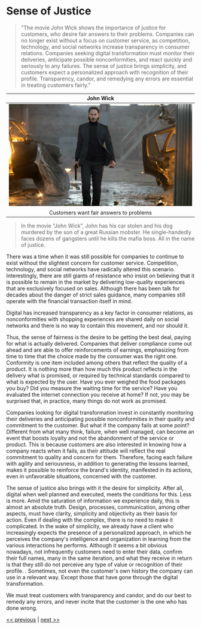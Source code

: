 # Sense of Justice

>"The movie John Wick shows the importance of justice for customers, who desire fair answers to their problems. Companies can no longer exist without a focus on customer service, as competition, technology, and social networks increase transparency in consumer relations. Companies seeking digital transformation must monitor their deliveries, anticipate possible nonconformities, and react quickly and seriously to any failures. The sense of justice brings simplicity, and customers expect a personalized approach with recognition of their profile. Transparency, candor, and remedying any errors are essential in treating customers fairly."

| John Wick |
| :---: |
|![](../../images/sense_of_justice.png)|
|Customers want fair answers to problems|

>In the movie “John Wick”, John has his car stolen and his dog murdered by the son of a great Russian mobster. He single-handedly faces dozens of gangsters until he kills the mafia boss. All in the name of justice.

There was a time when it was still possible for companies to continue to exist without the slightest concern for customer service. Competition, technology, and social networks have radically altered this scenario. Interestingly, there are still giants of resistance who insist on believing that it is possible to remain in the market by delivering low-quality experiences that are exclusively focused on sales. Although there has been talk for decades about the danger of strict sales guidance, many companies still operate with the financial transaction itself in mind.

Digital has increased transparency as a key factor in consumer relations, as nonconformities with shopping experiences are shared daily on social networks and there is no way to contain this movement, and nor should it.

Thus, the sense of fairness is the desire to be getting the best deal, paying for what is actually delivered. Companies that deliver compliance come out ahead and are able to offer reinforcements of earnings, emphasizing from time to time that the choice made by the consumer was the right one. Conformity is one item included among others that reflect the quality of a product. It is nothing more than how much this product reflects in the delivery what is promised, or required by technical standards compared to what is expected by the user. Have you ever weighed the food packages you buy? Did you measure the waiting time for the service? Have you evaluated the internet connection you receive at home? If not, you may be surprised that, in practice, many things do not work as promised.

Companies looking for digital transformation invest in constantly monitoring their deliveries and anticipating possible nonconformities in their quality and commitment to the customer. But what if the company fails at some point? Different from what many think, failure, when well managed, can become an event that boosts loyalty and not the abandonment of the service or product. This is because customers are also interested in knowing how a company reacts when it fails, as their attitude will reflect the real commitment to quality and concern for them. Therefore, facing each failure with agility and seriousness, in addition to generating the lessons learned, makes it possible to reinforce the brand's identity, manifested in its actions, even in unfavorable situations, concerned with the customer.

The sense of justice also brings with it the desire for simplicity. After all, digital when well planned and executed, meets the conditions for this. Less is more. Amid the saturation of information we experience daily, this is almost an absolute truth. Design, processes, communication, among other aspects, must have clarity, simplicity and objectivity as their basis for action. Even if dealing with the complex, there is no need to make it complicated. In the wake of simplicity, we already have a client who increasingly expects the presence of a personalized approach, in which he perceives the company's intelligence and organization in learning from the various interactions he performs. Although it seems a bit obvious nowadays, not infrequently customers need to enter their data, confirm their full names, many in the same iteration, and what they receive in return is that they still do not perceive any type of value or recognition of their profile. . Sometimes, not even the customer's own history the company can use in a relevant way. Except those that have gone through the digital transformation.

We must treat customers with transparency and candor, and do our best to remedy any errors, and never incite that the customer is the one who has done wrong.

[<< previous](1-accepting_the_duality_of_the_world.md) | [next >>](3-transparency_is_everything.md)

